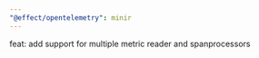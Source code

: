 ```yaml
---
"@effect/opentelemetry": minir
---
```


feat: add support for multiple metric reader and spanprocessors
